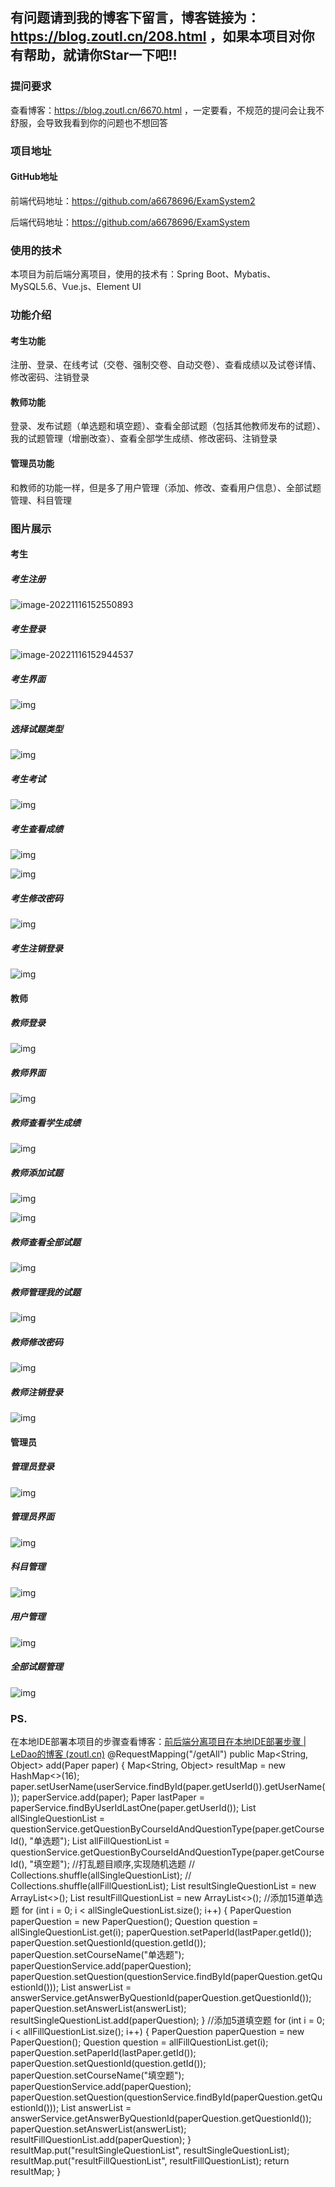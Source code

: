 ## 有问题请到我的博客下留言，博客链接为：https://blog.zoutl.cn/208.html ，如果本项目对你有帮助，就请你Star一下吧!!

### 提问要求

查看博客：https://blog.zoutl.cn/6670.html ，一定要看，不规范的提问会让我不舒服，会导致我看到你的问题也不想回答

### 项目地址

#### GitHub地址

前端代码地址：https://github.com/a6678696/ExamSystem2

后端代码地址：https://github.com/a6678696/ExamSystem

### **使用的技术**

本项目为前后端分离项目，使用的技术有：Spring Boot、Mybatis、MySQL5.6、Vue.js、Element UI

### **功能介绍**

#### 考生功能

注册、登录、在线考试（交卷、强制交卷、自动交卷）、查看成绩以及试卷详情、修改密码、注销登录

#### 教师功能

登录、发布试题（单选题和填空题）、查看全部试题（包括其他教师发布的试题）、我的试题管理（增删改查）、查看全部学生成绩、修改密码、注销登录

#### 管理员功能

和教师的功能一样，但是多了用户管理（添加、修改、查看用户信息）、全部试题管理、科目管理

### 图片展示

#### 考生

##### 考生注册

![image-20221116152550893](https://image.zoutl.cn/hexo-blog/blogImage/image-20221116152550893.png)

##### 考生登录

![image-20221116152944537](https://image.zoutl.cn/hexo-blog/blogImage/image-20221116152944537.png)

##### 考生界面

![img](https://image.zoutl.cn/hexo-blog/blogImage/20210702045121.jpg)

##### 选择试题类型

![img](https://image.zoutl.cn/hexo-blog/blogImage/20210702044642.jpg)

##### 考生考试

![img](https://image.zoutl.cn/hexo-blog/blogImage/20210702044652.jpg)

##### 考生查看成绩

![img](https://image.zoutl.cn/hexo-blog/blogImage/20210702044705.jpg)

![img](https://image.zoutl.cn/hexo-blog/blogImage/20210702045408.jpg)

##### 考生修改密码

![img](https://image.zoutl.cn/hexo-blog/blogImage/20210702044718.jpg)

##### 考生注销登录

![img](https://image.zoutl.cn/hexo-blog/blogImage/20210702044731.jpg)

#### 教师

##### 教师登录

![img](https://image.zoutl.cn/hexo-blog/blogImage/20210702050134.jpg)

##### 教师界面

![img](https://image.zoutl.cn/hexo-blog/blogImage/20210702050148.jpg)

##### 教师查看学生成绩

![img](https://image.zoutl.cn/hexo-blog/blogImage/20210702050207.jpg)

##### 教师添加试题

![img](https://image.zoutl.cn/hexo-blog/blogImage/20210702050225.jpg)

![img](https://image.zoutl.cn/hexo-blog/blogImage/20210702050234.jpg)

##### 教师查看全部试题

![img](https://image.zoutl.cn/hexo-blog/blogImage/20210702050246.jpg)

##### 教师管理我的试题

![img](https://image.zoutl.cn/hexo-blog/blogImage/20210702050255.jpg)

##### 教师修改密码

![img](https://image.zoutl.cn/hexo-blog/blogImage/20210702050306.jpg)

##### 教师注销登录

![img](https://image.zoutl.cn/hexo-blog/blogImage/20210702050316.jpg)

#### 管理员

##### 管理员登录

![img](https://image.zoutl.cn/hexo-blog/blogImage/20210702050658.jpg)

##### 管理员界面

![img](https://image.zoutl.cn/hexo-blog/blogImage/20210703033842.jpg)

##### 科目管理

![img](https://image.zoutl.cn/hexo-blog/blogImage/20210703033826.jpg)

##### 用户管理

![img](https://image.zoutl.cn/hexo-blog/blogImage/20210702050717.jpg)

##### 全部试题管理

![img](https://image.zoutl.cn/hexo-blog/blogImage/20210702050728.jpg)

### PS.

在本地IDE部署本项目的步骤查看博客：[前后端分离项目在本地IDE部署步骤 | LeDao的博客 (zoutl.cn)](https://blog.zoutl.cn/453.html)
 @RequestMapping("/getAll")
    public Map<String, Object> add(Paper paper) {
        Map<String, Object> resultMap = new HashMap<>(16);
        paper.setUserName(userService.findById(paper.getUserId()).getUserName());
        paperService.add(paper);
        Paper lastPaper = paperService.findByUserIdLastOne(paper.getUserId());
        List<Question> allSingleQuestionList = questionService.getQuestionByCourseIdAndQuestionType(paper.getCourseId(), "单选题");
        List<Question> allFillQuestionList = questionService.getQuestionByCourseIdAndQuestionType(paper.getCourseId(), "填空题");
        //打乱题目顺序,实现随机选题
//        Collections.shuffle(allSingleQuestionList);
//        Collections.shuffle(allFillQuestionList);
        List<PaperQuestion> resultSingleQuestionList = new ArrayList<>();
        List<PaperQuestion> resultFillQuestionList = new ArrayList<>();
        //添加15道单选题
        for (int i = 0; i < allSingleQuestionList.size(); i++) {
            PaperQuestion paperQuestion = new PaperQuestion();
            Question question = allSingleQuestionList.get(i);
            paperQuestion.setPaperId(lastPaper.getId());
            paperQuestion.setQuestionId(question.getId());
            paperQuestion.setCourseName("单选题");
            paperQuestionService.add(paperQuestion);
            paperQuestion.setQuestion(questionService.findById(paperQuestion.getQuestionId()));
            List<Answer> answerList = answerService.getAnswerByQuestionId(paperQuestion.getQuestionId());
            paperQuestion.setAnswerList(answerList);
            resultSingleQuestionList.add(paperQuestion);
        }
        //添加5道填空题
        for (int i = 0; i < allFillQuestionList.size(); i++) {
            PaperQuestion paperQuestion = new PaperQuestion();
            Question question = allFillQuestionList.get(i);
            paperQuestion.setPaperId(lastPaper.getId());
            paperQuestion.setQuestionId(question.getId());
            paperQuestion.setCourseName("填空题");
            paperQuestionService.add(paperQuestion);
            paperQuestion.setQuestion(questionService.findById(paperQuestion.getQuestionId()));
            List<Answer> answerList = answerService.getAnswerByQuestionId(paperQuestion.getQuestionId());
            paperQuestion.setAnswerList(answerList);
            resultFillQuestionList.add(paperQuestion);
        }
        resultMap.put("resultSingleQuestionList", resultSingleQuestionList);
        resultMap.put("resultFillQuestionList", resultFillQuestionList);
        return resultMap;
    } 
